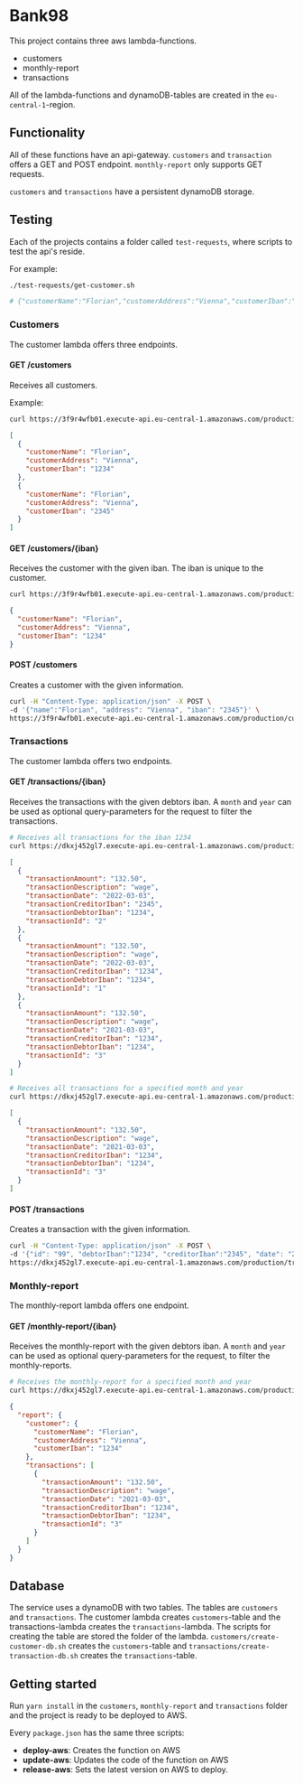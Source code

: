 # Bank98

This project contains three aws lambda-functions.

- customers
- monthly-report
- transactions

All of the lambda-functions and dynamoDB-tables are created in the `eu-central-1`-region.

## Functionality

All of these functions have an api-gateway. `customers` and `transaction` offers a GET and POST endpoint.
`monthly-report` only supports GET requests.

`customers` and `transactions` have a persistent dynamoDB storage.

## Testing

Each of the projects contains a folder called `test-requests`, where scripts to test the api's reside.

For example:

```bash
./test-requests/get-customer.sh

# {"customerName":"Florian","customerAddress":"Vienna","customerIban":"1234"}
```

### Customers

The customer lambda offers three endpoints.

#### GET /customers

Receives all customers.

Example:

```bash
curl https://3f9r4wfb01.execute-api.eu-central-1.amazonaws.com/production/customers
```

```json
[
  {
    "customerName": "Florian",
    "customerAddress": "Vienna",
    "customerIban": "1234"
  },
  {
    "customerName": "Florian",
    "customerAddress": "Vienna",
    "customerIban": "2345"
  }
]
```

#### GET /customers/{iban}

Receives the customer with the given iban. The iban is unique to the customer.

```bash
curl https://3f9r4wfb01.execute-api.eu-central-1.amazonaws.com/production/customers/1234
```

```json
{
  "customerName": "Florian",
  "customerAddress": "Vienna",
  "customerIban": "1234"
}
```

#### POST /customers

Creates a customer with the given information.

```bash
curl -H "Content-Type: application/json" -X POST \
-d '{"name":"Florian", "address": "Vienna", "iban": "2345"}' \
https://3f9r4wfb01.execute-api.eu-central-1.amazonaws.com/production/customers
```

### Transactions

The customer lambda offers two endpoints.

#### GET /transactions/{iban}

Receives the transactions with the given debtors iban. A `month` and `year` can be used as optional query-parameters for
the request to filter the transactions.

```bash
# Receives all transactions for the iban 1234
curl https://dkxj452gl7.execute-api.eu-central-1.amazonaws.com/production/transactions/1234
```

```json
[
  {
    "transactionAmount": "132.50",
    "transactionDescription": "wage",
    "transactionDate": "2022-03-03",
    "transactionCreditorIban": "2345",
    "transactionDebtorIban": "1234",
    "transactionId": "2"
  },
  {
    "transactionAmount": "132.50",
    "transactionDescription": "wage",
    "transactionDate": "2022-03-03",
    "transactionCreditorIban": "1234",
    "transactionDebtorIban": "1234",
    "transactionId": "1"
  },
  {
    "transactionAmount": "132.50",
    "transactionDescription": "wage",
    "transactionDate": "2021-03-03",
    "transactionCreditorIban": "1234",
    "transactionDebtorIban": "1234",
    "transactionId": "3"
  }
]
```

```bash
# Receives all transactions for a specified month and year
curl https://dkxj452gl7.execute-api.eu-central-1.amazonaws.com/production/transactions/1234?year=2021&month=03
```

```json
[
  {
    "transactionAmount": "132.50",
    "transactionDescription": "wage",
    "transactionDate": "2021-03-03",
    "transactionCreditorIban": "1234",
    "transactionDebtorIban": "1234",
    "transactionId": "3"
  }
]
```

#### POST /transactions

Creates a transaction with the given information.

```bash
curl -H "Content-Type: application/json" -X POST \
-d '{"id": "99", "debtorIban":"1234", "creditorIban":"2345", "date": "2022-03-03", "amount": "132.50", "description": "wage"}' \
https://dkxj452gl7.execute-api.eu-central-1.amazonaws.com/production/transactions

```

### Monthly-report

The monthly-report lambda offers one endpoint.

#### GET /monthly-report/{iban}

Receives the monthly-report with the given debtors iban. A `month` and `year` can be used as optional query-parameters
for the request, to filter the monthly-reports.

```bash
# Receives the monthly-report for a specified month and year
curl https://dkxj452gl7.execute-api.eu-central-1.amazonaws.com/production/transactions/1234?year=2021&month=03
```

```json
{
  "report": {
    "customer": {
      "customerName": "Florian",
      "customerAddress": "Vienna",
      "customerIban": "1234"
    },
    "transactions": [
      {
        "transactionAmount": "132.50",
        "transactionDescription": "wage",
        "transactionDate": "2021-03-03",
        "transactionCreditorIban": "1234",
        "transactionDebtorIban": "1234",
        "transactionId": "3"
      }
    ]
  }
}
```

## Database

The service uses a dynamoDB with two tables. The tables are `customers` and `transactions`. The customer lambda
creates `customers`-table and the transactions-lambda creates the `transactions`-lambda. The scripts for creating the
table are stored the folder of the lambda. `customers/create-customer-db.sh` creates the `customers`-table and
`transactions/create-transaction-db.sh` creates the `transactions`-table.

## Getting started

Run `yarn install` in the `customers`, `monthly-report` and `transactions` folder and the project is ready to be
deployed to AWS.

Every `package.json` has the same three scripts:

- **deploy-aws**: Creates the function on AWS
- **update-aws**: Updates the code of the function on AWS
- **release-aws**: Sets the latest version on AWS to deploy.
